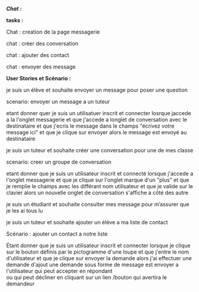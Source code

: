 ***Chat :***

**tasks :**

Chat : creation de la page messagerie 

chat : créer des conversation 

chat : ajouter des contact 

chat : envoyer des message

**User Stories et Scénario :**

je suis un élève et souhaite envoyer un message pour poser une question

scenario: envoyer un message a un tuteur 

etant donner quer je suis un utilisatuer inscrit et connecter 
losrque jaccede a la l'onglet messagerie 
et que j'accede a longlet de conversation avec le destinataire
et que j'ecris le message dans le champs "écrivez votre message ici"
et que je clique sur envoyer 
alors le message est envoyé au destinataire

je suis un tuteur et souhaite créer une conversation pour une de mes classe

scenario: creer un groupe de conversation 

etant donner que je suis un utilisateur inscrit et connecté
lorsque j'accede a l'onglet messagerie 
et que je clique sur l'onglet marque d'un "plus"
et que je remplie le champs avec les différant nom utilisateur 
et que je valide sur le clavier 
alors un nouvelle onglet de conversation s'affiche a côté des autre 

je suis un étudiant  et souhaite consulter mes message pour m’assurer que je les ai tous lu

je suis un tuteur et souhaite ajouter un élève a ma liste de contact

Scénario  : ajouter un contact a notre liste 

Étant  donner que je suis un utilisateur inscrit et connecter 
lorsque je clique sur le bouton définis par le pictogramme d'une loupe
et que j'entre le nom d'utilisateur 
et que je clique sur envoyer la demande 
alors j'ai effectuer une demande d'ajout 
une demande sous forme de message est envoyer a l'utilisateur 
qui peut accepter en répondant  
ou qui peut décliner en cliquant sur un lien /bouton qui avertira le demandeur 

